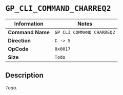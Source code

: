 # `GP_CLI_COMMAND_CHARREQ2`

| Information               | Notes |
|---                        |---    |
| **Command Name**          | `GP_CLI_COMMAND_CHARREQ2` |
| **Direction**             | `C -> S` |
| **OpCode**                | `0x0017` |
| **Size**                  | `Todo` |

## Description

_Todo._